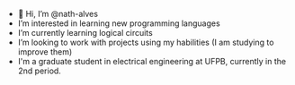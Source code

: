 - 👋 Hi, I’m @nath-alves
-  I’m interested in learning new programming languages
-  I’m currently learning logical circuits
-  I’m looking to work with projects using my habilities (I am studying to improve them)
-  I'm a graduate student in electrical engineering at UFPB, currently in the 2nd period.

<!---
nath-alves/nath-alves is a ✨ special ✨ repository because its `README.md` (this file) appears on your GitHub profile.
You can click the Preview link to take a look at your changes.
--->
